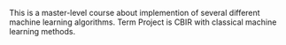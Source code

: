 This is a master-level course about implemention of several different machine learning algorithms.
Term Project is CBIR with classical machine learning methods.
